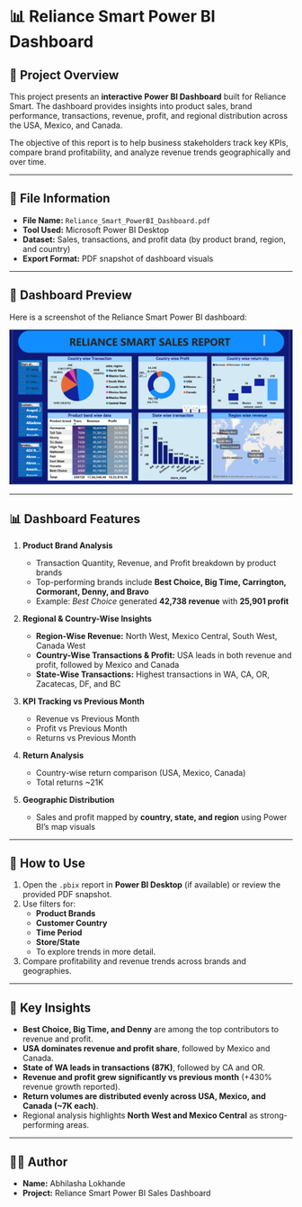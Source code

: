 # 📊 Reliance Smart Power BI Dashboard

## 📌 Project Overview
This project presents an **interactive Power BI Dashboard** built for Reliance Smart. The dashboard provides insights into product sales, brand performance, transactions, revenue, profit, and regional distribution across the USA, Mexico, and Canada.

The objective of this report is to help business stakeholders track key KPIs, compare brand profitability, and analyze revenue trends geographically and over time.

---

## 📂 File Information
- **File Name:** `Reliance_Smart_PowerBI_Dashboard.pdf`  
- **Tool Used:** Microsoft Power BI Desktop  
- **Dataset:** Sales, transactions, and profit data (by product brand, region, and country)  
- **Export Format:** PDF snapshot of dashboard visuals  

---

## 📸 Dashboard Preview
Here is a screenshot of the Reliance Smart Power BI dashboard:

![Reliance Smart Dashboard](Reliance%20Smart%20Dashboard.png)

---

## 📊 Dashboard Features
1. **Product Brand Analysis**
   - Transaction Quantity, Revenue, and Profit breakdown by product brands  
   - Top-performing brands include **Best Choice, Big Time, Carrington, Cormorant, Denny, and Bravo**  
   - Example: *Best Choice* generated **42,738 revenue** with **25,901 profit**  

2. **Regional & Country-Wise Insights**
   - **Region-Wise Revenue:** North West, Mexico Central, South West, Canada West  
   - **Country-Wise Transactions & Profit:** USA leads in both revenue and profit, followed by Mexico and Canada  
   - **State-Wise Transactions:** Highest transactions in WA, CA, OR, Zacatecas, DF, and BC  

3. **KPI Tracking vs Previous Month**
   - Revenue vs Previous Month  
   - Profit vs Previous Month  
   - Returns vs Previous Month  

4. **Return Analysis**
   - Country-wise return comparison (USA, Mexico, Canada)  
   - Total returns ~21K  

5. **Geographic Distribution**
   - Sales and profit mapped by **country, state, and region** using Power BI’s map visuals  

---

## 🚀 How to Use
1. Open the `.pbix` report in **Power BI Desktop** (if available) or review the provided PDF snapshot.  
2. Use filters for:
   - **Product Brands**
   - **Customer Country**
   - **Time Period**  
   - **Store/State**  
   - To explore trends in more detail.  
3. Compare profitability and revenue trends across brands and geographies.  

---

## 📌 Key Insights
- **Best Choice, Big Time, and Denny** are among the top contributors to revenue and profit.  
- **USA dominates revenue and profit share**, followed by Mexico and Canada.  
- **State of WA leads in transactions (87K)**, followed by CA and OR.  
- **Revenue and profit grew significantly vs previous month** (+430% revenue growth reported).  
- **Return volumes are distributed evenly across USA, Mexico, and Canada (~7K each)**.  
- Regional analysis highlights **North West and Mexico Central** as strong-performing areas.  

---

## 👩‍💻 Author
- **Name:** Abhilasha Lokhande  
- **Project:** Reliance Smart Power BI Sales Dashboard  
